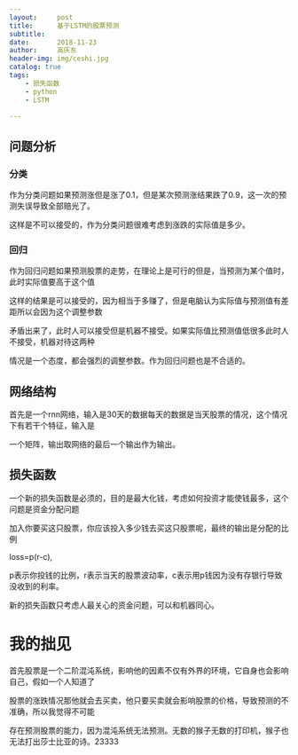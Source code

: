 ```yaml
---
layout:     post
title:      基于LSTM的股票预测
subtitle:  
date:       2018-11-23
author:     高庆东
header-img: img/ceshi.jpg
catalog: true
tags:
    - 损失函数
    - python
    - LSTM
    
---
```


## 问题分析

### 分类
作为分类问题如果预测涨但是涨了0.1，但是某次预测涨结果跌了0.9，这一次的预测失误导致全部赔光了。

这样是不可以接受的，作为分类问题很难考虑到涨跌的实际值是多少。

### 回归
作为回归问题如果预测股票的走势，在理论上是可行的但是，当预测为某个值时，此时实际值要高于这个值

这样的结果是可以接受的，因为相当于多赚了，但是电脑认为实际值与预测值有差距所以会因为这个调整参数

矛盾出来了，此时人可以接受但是机器不接受。如果实际值比预测值低很多此时人不接受，机器对待这两种

情况是一个态度，都会强烈的调整参数。作为回归问题也是不合适的。

## 网络结构

首先是一个rnn网络，输入是30天的数据每天的数据是当天股票的情况，这个情况下有若干个特征，输入是

一个矩阵，输出取网络的最后一个输出作为输出。

## 损失函数

一个新的损失函数是必须的，目的是最大化钱，考虑如何投资才能使钱最多，这个问题是资金分配问题

加入你要买这只股票，你应该投入多少钱去买这只股票呢，最终的输出是分配的比例

loss=p(r-c),

p表示你投钱的比例，r表示当天的股票波动率，c表示用p钱因为没有存银行导致没收到的利率。

新的损失函数只考虑人最关心的资金问题，可以和机器同心。

# 我的拙见
首先股票是一个二阶混沌系统，影响他的因素不仅有外界的环境，它自身也会影响自己，假如一个人知道了

股票的涨跌情况那他就会去买卖，他只要买卖就会影响股票的价格，导致预测的不准确，所以我觉得不可能

存在预测股票的能力，因为混沌系统无法预测。无数的猴子无数的打印机，猴子也无法打出莎士比亚的诗。23333



